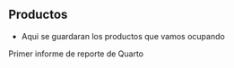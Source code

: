 ## Productos

-   Aqui se guardaran los productos que vamos ocupando

Primer informe de reporte de Quarto
